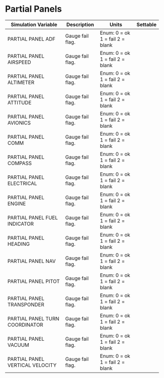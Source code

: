 # Partial Panels

| Simulation Variable | Description | Units | Settable |
| --- | --- | --- | --- |
| PARTIAL PANEL ADF | Gauge fail flag. | Enum: 0 = ok 1 = fail 2 = blank |  |
| PARTIAL PANEL AIRSPEED | Gauge fail flag. | Enum: 0 = ok 1 = fail 2 = blank |  |
| PARTIAL PANEL ALTIMETER | Gauge fail flag. | Enum: 0 = ok 1 = fail 2 = blank |  |
| PARTIAL PANEL ATTITUDE | Gauge fail flag. | Enum: 0 = ok 1 = fail 2 = blank |  |
| PARTIAL PANEL AVIONICS | Gauge fail flag. | Enum: 0 = ok 1 = fail 2 = blank |  |
| PARTIAL PANEL COMM | Gauge fail flag. | Enum: 0 = ok 1 = fail 2 = blank |  |
| PARTIAL PANEL COMPASS | Gauge fail flag. | Enum: 0 = ok 1 = fail 2 = blank |  |
| PARTIAL PANEL ELECTRICAL | Gauge fail flag. | Enum: 0 = ok 1 = fail 2 = blank |  |
| PARTIAL PANEL ENGINE | Gauge fail flag. | Enum: 0 = ok 1 = fail 2 = blank |  |
| PARTIAL PANEL FUEL INDICATOR | Gauge fail flag. | Enum: 0 = ok 1 = fail 2 = blank |  |
| PARTIAL PANEL HEADING | Gauge fail flag. | Enum: 0 = ok 1 = fail 2 = blank |  |
| PARTIAL PANEL NAV | Gauge fail flag. | Enum: 0 = ok 1 = fail 2 = blank |  |
| PARTIAL PANEL PITOT | Gauge fail flag. | Enum: 0 = ok 1 = fail 2 = blank |  |
| PARTIAL PANEL TRANSPONDER | Gauge fail flag. | Enum: 0 = ok 1 = fail 2 = blank |  |
| PARTIAL PANEL TURN COORDINATOR | Gauge fail flag. | Enum: 0 = ok 1 = fail 2 = blank |  |
| PARTIAL PANEL VACUUM | Gauge fail flag. | Enum: 0 = ok 1 = fail 2 = blank |  |
| PARTIAL PANEL VERTICAL VELOCITY | Gauge fail flag. | Enum: 0 = ok 1 = fail 2 = blank |  |
